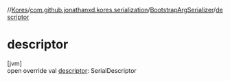 //[Kores](../../../index.md)/[com.github.jonathanxd.kores.serialization](../index.md)/[BootstrapArgSerializer](index.md)/[descriptor](descriptor.md)

# descriptor

[jvm]\
open override val [descriptor](descriptor.md): SerialDescriptor
